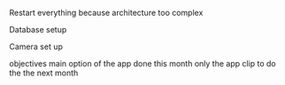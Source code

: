 Restart everything because architecture too complex 

Database setup

Camera set up

objectives 
main option of the app done this month 
only the app clip to do the the next month 


